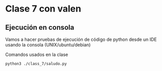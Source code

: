 <!-- Soy un archivo de Markdown -->

# Clase 7 con valen
## Ejecución en consola
Vamos a hacer pruebas de ejecución de código de python desde un IDE usando la consola (UNIX/ubuntu/debian)

Comandos usados en la clase
```bash
python3 ./class_7/saludo.py
```